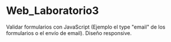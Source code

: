 # Web_Laboratorio3

Validar formularios con JavaScript (Ejemplo el type "email" de los formularios o el envío de email).
Diseño responsive.
